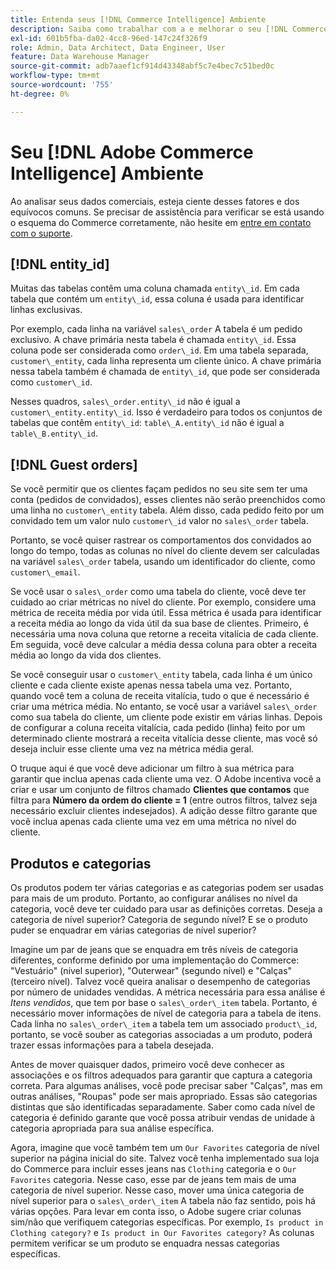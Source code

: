 ```yaml
---
title: Entenda seus [!DNL Commerce Intelligence] Ambiente
description: Saiba como trabalhar com a e melhorar o seu [!DNL Commerce Intelligence] ambiente.
exl-id: 601b5fba-da02-4cc8-96ed-147c24f326f9
role: Admin, Data Architect, Data Engineer, User
feature: Data Warehouse Manager
source-git-commit: adb7aaef1cf914d43348abf5c7e4bec7c51bed0c
workflow-type: tm+mt
source-wordcount: '755'
ht-degree: 0%

---
```


# Seu [!DNL Adobe Commerce Intelligence] Ambiente

Ao analisar seus dados comerciais, esteja ciente desses fatores e dos equívocos comuns. Se precisar de assistência para verificar se está usando o esquema do Commerce corretamente, não hesite em [entre em contato com o suporte](https://experienceleague.adobe.com/docs/commerce-knowledge-base/kb/troubleshooting/miscellaneous/mbi-service-policies.html).

## [!DNL entity\_id]

Muitas das tabelas contêm uma coluna chamada `entity\_id`. Em cada tabela que contém um `entity\_id`, essa coluna é usada para identificar linhas exclusivas.

Por exemplo, cada linha na variável `sales\_order` A tabela é um pedido exclusivo. A chave primária nesta tabela é chamada `entity\_id`. Essa coluna pode ser considerada como `order\_id`. Em uma tabela separada, `customer\_entity`, cada linha representa um cliente único. A chave primária nessa tabela também é chamada de `entity\_id`, que pode ser considerada como `customer\_id`.

Nesses quadros, `sales\_order.entity\_id` não é igual a `customer\_entity.entity\_id`. Isso é verdadeiro para todos os conjuntos de tabelas que contêm `entity\_id`: `table\_A.entity\_id` não é igual a `table\_B.entity\_id`.

## [!DNL Guest orders]

Se você permitir que os clientes façam pedidos no seu site sem ter uma conta (pedidos de convidados), esses clientes não serão preenchidos como uma linha no `customer\_entity` tabela. Além disso, cada pedido feito por um convidado tem um valor nulo `customer\_id` valor no `sales\_order` tabela.

Portanto, se você quiser rastrear os comportamentos dos convidados ao longo do tempo, todas as colunas no nível do cliente devem ser calculadas na variável `sales\_order` tabela, usando um identificador do cliente, como `customer\_email`.

Se você usar o `sales\_order` como uma tabela do cliente, você deve ter cuidado ao criar métricas no nível do cliente. Por exemplo, considere uma métrica de receita média por vida útil. Essa métrica é usada para identificar a receita média ao longo da vida útil da sua base de clientes. Primeiro, é necessária uma nova coluna que retorne a receita vitalícia de cada cliente. Em seguida, você deve calcular a média dessa coluna para obter a receita média ao longo da vida dos clientes.

Se você conseguir usar o `customer\_entity` tabela, cada linha é um único cliente e cada cliente existe apenas nessa tabela uma vez. Portanto, quando você tem a coluna de receita vitalícia, tudo o que é necessário é criar uma métrica média. No entanto, se você usar a variável `sales\_order` como sua tabela do cliente, um cliente pode existir em várias linhas. Depois de configurar a coluna receita vitalícia, cada pedido (linha) feito por um determinado cliente mostrará a receita vitalícia desse cliente, mas você só deseja incluir esse cliente uma vez na métrica média geral.

O truque aqui é que você deve adicionar um filtro à sua métrica para garantir que inclua apenas cada cliente uma vez. O Adobe incentiva você a criar e usar um conjunto de filtros chamado **Clientes que contamos** que filtra para **Número da ordem do cliente = 1** (entre outros filtros, talvez seja necessário excluir clientes indesejados). A adição desse filtro garante que você inclua apenas cada cliente uma vez em uma métrica no nível do cliente.

## Produtos e categorias

Os produtos podem ter várias categorias e as categorias podem ser usadas para mais de um produto. Portanto, ao configurar análises no nível da categoria, você deve ter cuidado para usar as definições corretas. Deseja a categoria de nível superior? Categoria de segundo nível? E se o produto puder se enquadrar em várias categorias de nível superior?

Imagine um par de jeans que se enquadra em três níveis de categoria diferentes, conforme definido por uma implementação do Commerce: &quot;Vestuário&quot; (nível superior), &quot;Outerwear&quot; (segundo nível) e &quot;Calças&quot; (terceiro nível). Talvez você queira analisar o desempenho de categorias por número de unidades vendidas. A métrica necessária para essa análise é _Itens vendidos_, que tem por base o `sales\_order\_item` tabela. Portanto, é necessário mover informações de nível de categoria para a tabela de itens. Cada linha no `sales\_order\_item` a tabela tem um associado `product\_id`, portanto, se você souber as categorias associadas a um produto, poderá trazer essas informações para a tabela desejada.

Antes de mover quaisquer dados, primeiro você deve conhecer as associações e os filtros adequados para garantir que captura a categoria correta. Para algumas análises, você pode precisar saber &quot;Calças&quot;, mas em outras análises, &quot;Roupas&quot; pode ser mais apropriado. Essas são categorias distintas que são identificadas separadamente. Saber como cada nível de categoria é definido garante que você possa atribuir vendas de unidade à categoria apropriada para sua análise específica.

Agora, imagine que você também tem um `Our Favorites` categoria de nível superior na página inicial do site. Talvez você tenha implementado sua loja do Commerce para incluir esses jeans nas `Clothing` categoria e o `Our Favorites` categoria. Nesse caso, esse par de jeans tem mais de uma categoria de nível superior. Nesse caso, mover uma única categoria de nível superior para o `sales\_order\_item` A tabela não faz sentido, pois há várias opções. Para levar em conta isso, o Adobe sugere criar colunas sim/não que verifiquem categorias específicas. Por exemplo, `Is product in Clothing category?` e `Is product in Our Favorites category?` As colunas permitem verificar se um produto se enquadra nessas categorias específicas.
